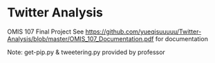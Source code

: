 # Twitter Analysis
OMIS 107 Final Project
See https://github.com/yueqisuuuuu/Twitter-Analysis/blob/master/OMIS_107_Documentation.pdf for documentation

Note: get-pip.py & tweetering.py provided by professor
